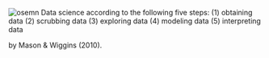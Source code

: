 
![osemn](img/osemn_model.png)
Data science according to the following five steps: 
(1) obtaining data 
(2) scrubbing data 
(3) exploring data 
(4) modeling data 
(5) interpreting data

by Mason & Wiggins (2010). 